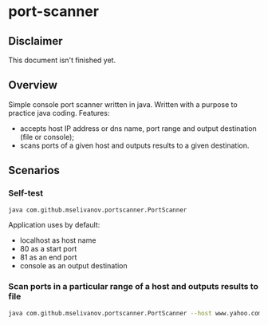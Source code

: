 # port-scanner
## Disclaimer
This document isn't finished yet.
## Overview
Simple console port scanner written in java. 
Written with a purpose to practice java coding.
Features:
* accepts host IP address or dns name, port range and output destination (file or console);
* scans ports of a given host and outputs results to a given destination.
## Scenarios
### Self-test
```bash
java com.github.mselivanov.portscanner.PortScanner
```

Application uses by default:
* localhost as host name
* 80 as a start port
* 81 as an end port
* console as an output destination

### Scan ports in a particular range of a host and outputs results to file
```bash
java com.github.mselivanov.portscanner.PortScanner --host www.yahoo.com --startport 0 --endport 1023 --file c:/Tmp/ports.txt
```

